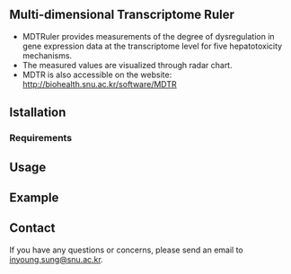 ## Multi-dimensional Transcriptome Ruler
- MDTRuler provides measurements of the degree of dysregulation in gene expression data at the transcriptome level for five hepatotoxicity mechanisms.
- The measured values are visualized through radar chart.
- MDTR is also accessible on the website: http://biohealth.snu.ac.kr/software/MDTR

## Istallation

### Requirements

## Usage

## Example

## Contact
If you have any questions or concerns, please send an email to [inyoung.sung@snu.ac.kr](inyoung.sung@snu.ac.kr).
